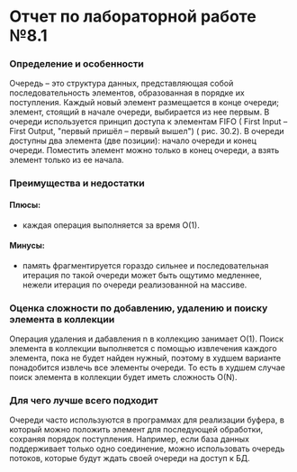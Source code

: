 # Отчет по лабораторной работе №8.1 #

### Определение и особенности ###
Очередь – это структура данных, представляющая собой последовательность элементов, образованная в порядке их поступления. Каждый новый элемент размещается в конце очереди; элемент, стоящий в начале очереди, выбирается из нее первым. В очереди используется принцип доступа к элементам FIFO ( First Input – First Output, "первый пришёл – первый вышел") ( рис. 30.2). В очереди доступны два элемента (две позиции): начало очереди и конец очереди. Поместить элемент можно только в конец очереди, а взять элемент только из ее начала.

### Преимущества и недостатки ###

#### Плюсы: ####

- каждая операция выполняется за время O(1).

#### Минусы: ####

- память фрагментируется гораздо сильнее и последовательная итерация по такой очереди может быть ощутимо медленнее, нежели итерация по очереди реализованной на массиве.

### Оценка сложности по добавлению, удалению и поиску элемента в коллекции ###

Операция удаления и дабавления n в коллекцию занимает О(1). Поиск элемента в коллекции выполняется с помощью извлечения 
каждого элемента, пока не будет найден нужный, поэтому в худшем варианте понадобится извлечь все элементы очереди.
То есть в худшем случае поиск элемента в коллекции будет иметь сложность О(N).

### Для чего лучше всего подходит ### 
Очереди часто используются в программах для реализации буфера, в который можно положить элемент для последующей обработки, сохраняя порядок поступления. Например, если база данных поддерживает только одно соединение, можно использовать очередь потоков, которые будут ждать своей очереди на доступ к БД.